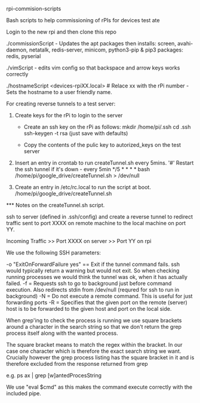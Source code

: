 rpi-commision-scripts

Bash scripts to help commissioning of rPIs for devices test ate 

Login to the new rpi and then clone this repo

./commissionScript - Updates the apt packages then installs: screen, avahi-daemon, netatalk, redis-server, minicom, python3-pip
                     & pip3 packages: redis, pyserial
                     
./vimScript - edits vim config so that backspace and arrow keys works correctly

./hostnameScript <devices-rpiXX.local>  # Relace xx with the rPi number - Sets the hostname to a user friendly name.

For creating reverse tunnels to a test server:

1. Create keys for the rPi to login to the server

   - Create an ssh key on the rPi as follows:
      mkdir /home/pi/.ssh
      cd .ssh
      ssh-keygen -t rsa  (just save with defaults)

   - Copy the contents of the pulic key to autorized_keys on the test server

2. Insert an entry in crontab to run createTunnel.sh every 5mins.
   '#' Restart the ssh tunnel if it's down - every 5min
   */5 * * * * bash /home/pi/google_drive/createTunnel.sh > /dev/null

3. Create an entry in /etc/rc.local to run the script at boot.
   /home/pi/google_drive/createTunnel.sh

*** Notes on the createTunnel.sh script.

ssh to server (defined in .ssh/config) and create a reverse tunnel to redirect traffic sent
to port XXXX  on remote machine to the local machine on port YY.

Incoming Traffic >> Port XXXX on server >> Port YY on rpi

We use the following SSH parameters:

-o "ExitOnForwardFailure yes" == Exit if the tunnel command fails. ssh would typically return a
                                 warning but would not exit.  So when checking running processes
                                 we would think the tunnel was ok, when it has actually failed.
-f = Requests ssh to go to background just before command execution.
     Also redirects stdin from /dev/null (requred for ssh to run in background)
-N = Do not execute a remote command.  This is useful for just forwarding ports
-R = Specifies that the given port on the remote (server) host is to be forwarded to the
     given host and port on the local side.

When grep'ing to check the process is running we use square brackets around a character in the search
string so that we don't return the grep process itself along with the wanted process.

The square bracket means to match the regex within the bracket.  In our case one character which is therefore
the exact search string we want.  Crucially however the grep process listing has the square bracket in it and
is therefore excluded from the response returned from grep

e.g. ps ax | grep [w]antedProcesString

We use "eval $cmd" as this makes the command execute correctly with the included pipe.
